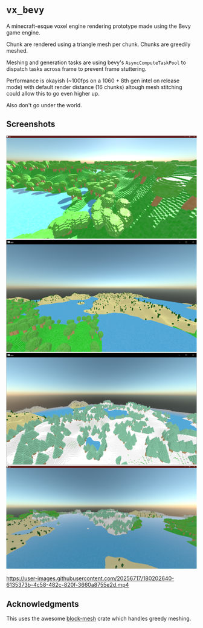 # `vx_bevy`


A minecraft-esque voxel engine rendering prototype made using the Bevy game engine.

Chunk are rendered using a triangle mesh per chunk. Chunks are greedily meshed.

Meshing and generation tasks are using bevy's `AsyncComputeTaskPool` to dispatch tasks across frame to prevent frame stuttering.

Performance is okayish (~100fps on a 1060 + 8th gen intel on release mode) with default render distance (16 chunks) altough mesh stitching could allow this to go even higher up.

Also don't go under the world.

## Screenshots

![assets/screenshots/screenshot_5.png](assets/screenshots/screenshot_5.png)
![assets/screenshots/screenshot.png](assets/screenshots/screenshot.png)
![assets/screenshots/screenshot2.png](assets/screenshots/screenshot2.png)
![assets/screenshots/screenshot_4.png](assets/screenshots/screenshot_4.png)


https://user-images.githubusercontent.com/20256717/180202640-6135373b-4c58-482c-820f-3660a8755e2d.mp4


## Acknowledgments

This uses the awesome [block-mesh](https://github.com/bonsairobo/block-mesh-rs) crate which handles greedy meshing.
